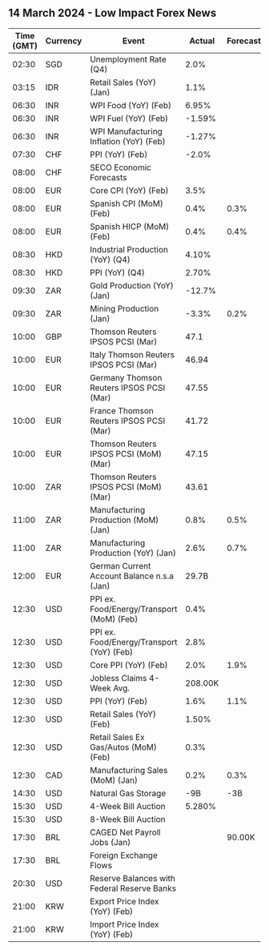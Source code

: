 ## 14 March 2024 - Low Impact Forex News

| Time (GMT) | Currency | Event | Actual | Forecast | Previous |
|------|----------|-------|--------|----------|----------|
| 02:30 | SGD | Unemployment Rate (Q4) | 2.0% |  | 2.0% |
| 03:15 | IDR | Retail Sales (YoY) (Jan) | 1.1% |  | 0.2% |
| 06:30 | INR | WPI Food (YoY) (Feb) | 6.95% |  | 6.85% |
| 06:30 | INR | WPI Fuel (YoY) (Feb) | -1.59% |  | -0.51% |
| 06:30 | INR | WPI Manufacturing Inflation (YoY) (Feb) | -1.27% |  | -1.13% |
| 07:30 | CHF | PPI (YoY) (Feb) | -2.0% |  | -2.3% |
| 08:00 | CHF | SECO Economic Forecasts |  |  |  |
| 08:00 | EUR | Core CPI (YoY) (Feb) | 3.5% |  | 3.6% |
| 08:00 | EUR | Spanish CPI (MoM) (Feb) | 0.4% | 0.3% | 0.1% |
| 08:00 | EUR | Spanish HICP (MoM) (Feb) | 0.4% | 0.4% | -0.2% |
| 08:30 | HKD | Industrial Production (YoY) (Q4) | 4.10% |  | 4.30% |
| 08:30 | HKD | PPI (YoY) (Q4) | 2.70% |  | 3.00% |
| 09:30 | ZAR | Gold Production (YoY) (Jan) | -12.7% |  | -3.6% |
| 09:30 | ZAR | Mining Production (Jan) | -3.3% | 0.2% | 0.2% |
| 10:00 | GBP | Thomson Reuters IPSOS PCSI (Mar) | 47.1 |  | 51.5 |
| 10:00 | EUR | Italy Thomson Reuters IPSOS PCSI (Mar) | 46.94 |  | 44.33 |
| 10:00 | EUR | Germany Thomson Reuters IPSOS PCSI (Mar) | 47.55 |  | 46.86 |
| 10:00 | EUR | France Thomson Reuters IPSOS PCSI (Mar) | 41.72 |  | 43.57 |
| 10:00 | EUR | Thomson Reuters IPSOS PCSI (MoM) (Mar) | 47.15 |  | 44.15 |
| 10:00 | ZAR | Thomson Reuters IPSOS PCSI (MoM) (Mar) | 43.61 |  | 45.92 |
| 11:00 | ZAR | Manufacturing Production (MoM) (Jan) | 0.8% | 0.5% | -1.3% |
| 11:00 | ZAR | Manufacturing Production (YoY) (Jan) | 2.6% | 0.7% | 1.3% |
| 12:00 | EUR | German Current Account Balance n.s.a (Jan) | 29.7B |  | 31.6B |
| 12:30 | USD | PPI ex. Food/Energy/Transport (MoM) (Feb) | 0.4% |  | 0.6% |
| 12:30 | USD | PPI ex. Food/Energy/Transport (YoY) (Feb) | 2.8% |  | 2.7% |
| 12:30 | USD | Core PPI (YoY) (Feb) | 2.0% | 1.9% | 2.0% |
| 12:30 | USD | Jobless Claims 4-Week Avg. | 208.00K |  | 208.50K |
| 12:30 | USD | PPI (YoY) (Feb) | 1.6% | 1.1% | 1.0% |
| 12:30 | USD | Retail Sales (YoY) (Feb) | 1.50% |  | 0.04% |
| 12:30 | USD | Retail Sales Ex Gas/Autos (MoM) (Feb) | 0.3% |  | -0.8% |
| 12:30 | CAD | Manufacturing Sales (MoM) (Jan) | 0.2% | 0.3% | -1.1% |
| 14:30 | USD | Natural Gas Storage | -9B | -3B | -40B |
| 15:30 | USD | 4-Week Bill Auction | 5.280% |  | 5.280% |
| 15:30 | USD | 8-Week Bill Auction |  |  | 5.280% |
| 17:30 | BRL | CAGED Net Payroll Jobs (Jan) |  | 90.00K | -430.16K |
| 17:30 | BRL | Foreign Exchange Flows |  |  | -0.514B |
| 20:30 | USD | Reserve Balances with Federal Reserve Banks |  |  | 3.621T |
| 21:00 | KRW | Export Price Index (YoY) (Feb) |  |  | 3.7% |
| 21:00 | KRW | Import Price Index (YoY) (Feb) |  |  | 0.2% |
